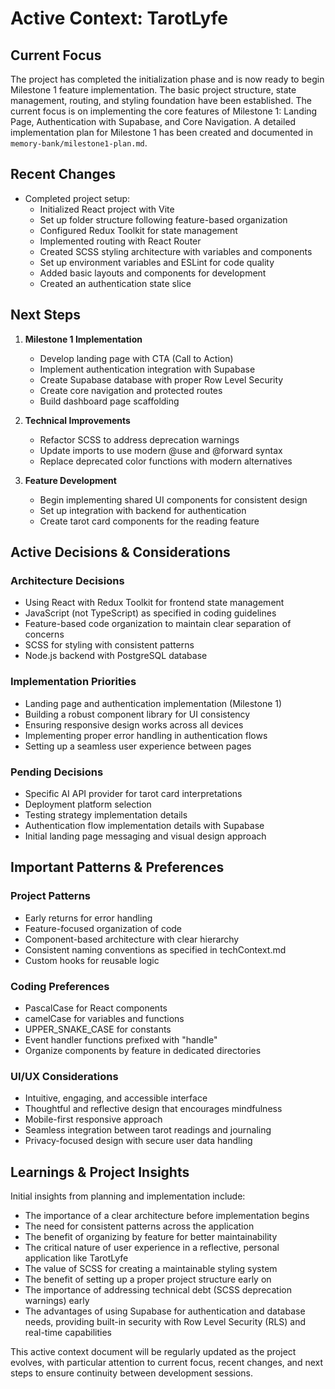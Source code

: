 # Active Context: TarotLyfe

## Current Focus
The project has completed the initialization phase and is now ready to begin Milestone 1 feature implementation. The basic project structure, state management, routing, and styling foundation have been established. The current focus is on implementing the core features of Milestone 1: Landing Page, Authentication with Supabase, and Core Navigation. A detailed implementation plan for Milestone 1 has been created and documented in `memory-bank/milestone1-plan.md`.

## Recent Changes
- Completed project setup:
  - Initialized React project with Vite
  - Set up folder structure following feature-based organization
  - Configured Redux Toolkit for state management
  - Implemented routing with React Router
  - Created SCSS styling architecture with variables and components
  - Set up environment variables and ESLint for code quality
  - Added basic layouts and components for development
  - Created an authentication state slice

## Next Steps
1. **Milestone 1 Implementation**
   - Develop landing page with CTA (Call to Action)
   - Implement authentication integration with Supabase
   - Create Supabase database with proper Row Level Security
   - Create core navigation and protected routes
   - Build dashboard page scaffolding

2. **Technical Improvements**
   - Refactor SCSS to address deprecation warnings
   - Update imports to use modern @use and @forward syntax
   - Replace deprecated color functions with modern alternatives

3. **Feature Development**
   - Begin implementing shared UI components for consistent design
   - Set up integration with backend for authentication
   - Create tarot card components for the reading feature

## Active Decisions & Considerations

### Architecture Decisions
- Using React with Redux Toolkit for frontend state management
- JavaScript (not TypeScript) as specified in coding guidelines
- Feature-based code organization to maintain clear separation of concerns
- SCSS for styling with consistent patterns
- Node.js backend with PostgreSQL database

### Implementation Priorities
- Landing page and authentication implementation (Milestone 1)
- Building a robust component library for UI consistency
- Ensuring responsive design works across all devices
- Implementing proper error handling in authentication flows
- Setting up a seamless user experience between pages

### Pending Decisions
- Specific AI API provider for tarot card interpretations
- Deployment platform selection
- Testing strategy implementation details
- Authentication flow implementation details with Supabase
- Initial landing page messaging and visual design approach

## Important Patterns & Preferences

### Project Patterns
- Early returns for error handling
- Feature-focused organization of code
- Component-based architecture with clear hierarchy
- Consistent naming conventions as specified in techContext.md
- Custom hooks for reusable logic

### Coding Preferences
- PascalCase for React components
- camelCase for variables and functions
- UPPER_SNAKE_CASE for constants
- Event handler functions prefixed with "handle"
- Organize components by feature in dedicated directories

### UI/UX Considerations
- Intuitive, engaging, and accessible interface
- Thoughtful and reflective design that encourages mindfulness
- Mobile-first responsive approach
- Seamless integration between tarot readings and journaling
- Privacy-focused design with secure user data handling

## Learnings & Project Insights
Initial insights from planning and implementation include:

- The importance of a clear architecture before implementation begins
- The need for consistent patterns across the application
- The benefit of organizing by feature for better maintainability
- The critical nature of user experience in a reflective, personal application like TarotLyfe
- The value of SCSS for creating a maintainable styling system
- The benefit of setting up a proper project structure early on
- The importance of addressing technical debt (SCSS deprecation warnings) early
- The advantages of using Supabase for authentication and database needs, providing built-in security with Row Level Security (RLS) and real-time capabilities

This active context document will be regularly updated as the project evolves, with particular attention to current focus, recent changes, and next steps to ensure continuity between development sessions.
